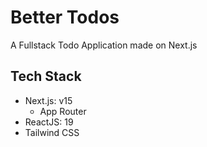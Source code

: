 # Better Todos

A Fullstack Todo Application made on Next.js

## Tech Stack

- Next.js: v15
  - App Router
- ReactJS: 19
- Tailwind CSS
